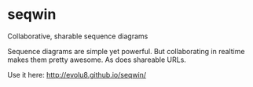 
seqwin
======

Collaborative, sharable sequence diagrams

Sequence diagrams are simple yet powerful. But collaborating in realtime makes them pretty awesome. As does shareable URLs.

Use it here: http://evolu8.github.io/seqwin/
